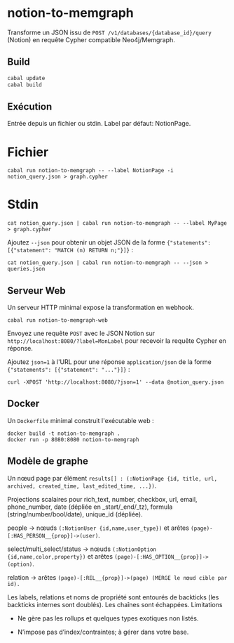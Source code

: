# notion-to-memgraph

Transforme un JSON issu de `POST /v1/databases/{database_id}/query` (Notion) en requête Cypher compatible Neo4j/Memgraph.

## Build

```bash
cabal update
cabal build
```

## Exécution

Entrée depuis un fichier ou stdin. Label par défaut: NotionPage.

# Fichier

`cabal run notion-to-memgraph -- --label NotionPage -i notion_query.json > graph.cypher`

# Stdin

`cat notion_query.json | cabal run notion-to-memgraph -- --label MyPage > graph.cypher`

Ajoutez `--json` pour obtenir un objet JSON de la forme `{"statements": [{"statement": "MATCH (n) RETURN n;"}]}` :

```
cat notion_query.json | cabal run notion-to-memgraph -- --json > queries.json
```

## Serveur Web

Un serveur HTTP minimal expose la transformation en webhook.

```
cabal run notion-to-memgraph-web
```

Envoyez une requête `POST` avec le JSON Notion sur `http://localhost:8080/?label=MonLabel`
pour recevoir la requête Cypher en réponse.

Ajoutez `json=1` à l'URL pour une réponse `application/json` de la forme `{"statements": [{"statement": "..."}]}` :

```
curl -XPOST 'http://localhost:8080/?json=1' --data @notion_query.json
```

## Docker

Un `Dockerfile` minimal construit l'exécutable web :

```
docker build -t notion-to-memgraph .
docker run -p 8080:8080 notion-to-memgraph
```

## Modèle de graphe

Un nœud page par élément `results[] : (:NotionPage {id, title, url, archived, created_time, last_edited_time, ...})`.

Projections scalaires pour rich_text, number, checkbox, url, email, phone_number, date (dépliée en _start/_end/_tz), formula (string/number/bool/date), unique_id (dépliée).

people → nœuds `(:NotionUser {id,name,user_type})` et arêtes `(page)-[:HAS_PERSON__{prop}]->(user)`.

select/multi_select/status → nœuds `(:NotionOption {id,name,color,property})` et arêtes `(page)-[:HAS_OPTION__{prop}]->(option)`.

relation → arêtes `(page)-[:REL__{prop}]->(page) (MERGE le nœud cible par id).`

Les labels, relations et noms de propriété sont entourés de backticks (les backticks internes sont doublés). Les chaînes sont échappées.
Limitations

*    Ne gère pas les rollups et quelques types exotiques non listés.

*    N’impose pas d’index/contraintes; à gérer dans votre base.

